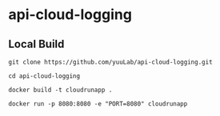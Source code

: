 # api-cloud-logging

## Local Build

```
git clone https://github.com/yuuLab/api-cloud-logging.git
```

```
cd api-cloud-logging
```

```
docker build -t cloudrunapp .
```

```
docker run -p 8080:8080 -e "PORT=8080" cloudrunapp
```
